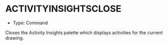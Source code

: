 # ACTIVITYINSIGHTSCLOSE

- Type: Command

Closes the Activity Insights palette which displays activities for the current drawing.
